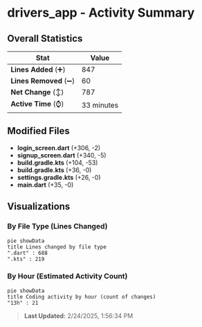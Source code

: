 # drivers_app - Activity Summary 

## Overall Statistics

| Stat                   | Value                                                             |
| ---------------------- | ----------------------------------------------------------------- |
| **Lines Added** (➕)   | 847                                          |
| **Lines Removed** (➖) | 60                                        |
| **Net Change** (↕)    | 787                |
| **Active Time** (⌚)   | 33 minutes |


## Modified Files
- **login_screen.dart** (+306, -2)
- **signup_screen.dart** (+340, -5)
- **build.gradle.kts** (+104, -53)
- **build.gradle.kts** (+36, -0)
- **settings.gradle.kts** (+26, -0)
- **main.dart** (+35, -0)

## Visualizations

### By File Type (Lines Changed)

```mermaid
pie showData
title Lines changed by file type
".dart" : 688
".kts" : 219
```

### By Hour (Estimated Activity Count)

```mermaid
pie showData
title Coding activity by hour (count of changes)
"13h" : 21
```


> **Last Updated:** 2/24/2025, 1:56:34 PM